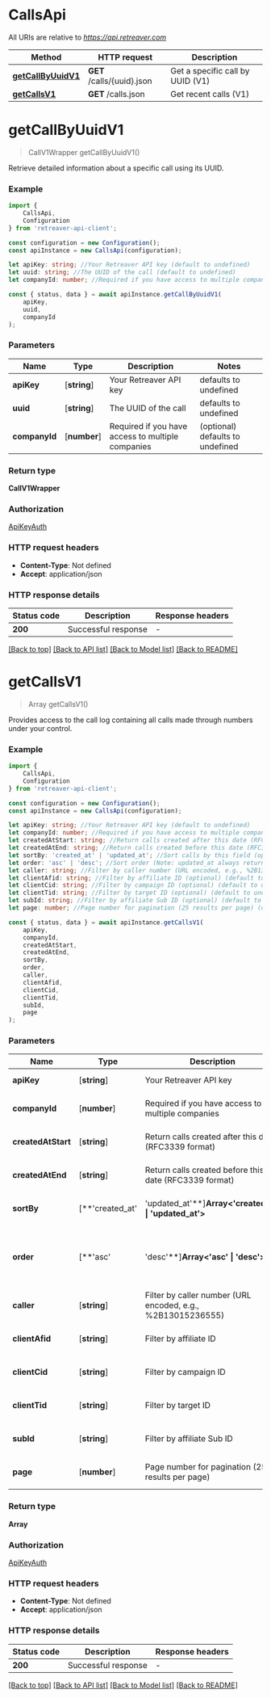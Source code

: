 # CallsApi

All URIs are relative to *https://api.retreaver.com*

|Method | HTTP request | Description|
|------------- | ------------- | -------------|
|[**getCallByUuidV1**](#getcallbyuuidv1) | **GET** /calls/{uuid}.json | Get a specific call by UUID (V1)|
|[**getCallsV1**](#getcallsv1) | **GET** /calls.json | Get recent calls (V1)|

# **getCallByUuidV1**
> CallV1Wrapper getCallByUuidV1()

Retrieve detailed information about a specific call using its UUID.

### Example

```typescript
import {
    CallsApi,
    Configuration
} from 'retreaver-api-client';

const configuration = new Configuration();
const apiInstance = new CallsApi(configuration);

let apiKey: string; //Your Retreaver API key (default to undefined)
let uuid: string; //The UUID of the call (default to undefined)
let companyId: number; //Required if you have access to multiple companies (optional) (default to undefined)

const { status, data } = await apiInstance.getCallByUuidV1(
    apiKey,
    uuid,
    companyId
);
```

### Parameters

|Name | Type | Description  | Notes|
|------------- | ------------- | ------------- | -------------|
| **apiKey** | [**string**] | Your Retreaver API key | defaults to undefined|
| **uuid** | [**string**] | The UUID of the call | defaults to undefined|
| **companyId** | [**number**] | Required if you have access to multiple companies | (optional) defaults to undefined|


### Return type

**CallV1Wrapper**

### Authorization

[ApiKeyAuth](../README.md#ApiKeyAuth)

### HTTP request headers

 - **Content-Type**: Not defined
 - **Accept**: application/json


### HTTP response details
| Status code | Description | Response headers |
|-------------|-------------|------------------|
|**200** | Successful response |  -  |

[[Back to top]](#) [[Back to API list]](../README.md#documentation-for-api-endpoints) [[Back to Model list]](../README.md#documentation-for-models) [[Back to README]](../README.md)

# **getCallsV1**
> Array<CallV1Wrapper> getCallsV1()

Provides access to the call log containing all calls made through numbers under your control.

### Example

```typescript
import {
    CallsApi,
    Configuration
} from 'retreaver-api-client';

const configuration = new Configuration();
const apiInstance = new CallsApi(configuration);

let apiKey: string; //Your Retreaver API key (default to undefined)
let companyId: number; //Required if you have access to multiple companies (optional) (default to undefined)
let createdAtStart: string; //Return calls created after this date (RFC3339 format) (optional) (default to undefined)
let createdAtEnd: string; //Return calls created before this date (RFC3339 format) (optional) (default to undefined)
let sortBy: 'created_at' | 'updated_at'; //Sort calls by this field (optional) (default to 'created_at')
let order: 'asc' | 'desc'; //Sort order (Note: updated_at always returns desc) (optional) (default to 'desc')
let caller: string; //Filter by caller number (URL encoded, e.g., %2B13015236555) (optional) (default to undefined)
let clientAfid: string; //Filter by affiliate ID (optional) (default to undefined)
let clientCid: string; //Filter by campaign ID (optional) (default to undefined)
let clientTid: string; //Filter by target ID (optional) (default to undefined)
let subId: string; //Filter by affiliate Sub ID (optional) (default to undefined)
let page: number; //Page number for pagination (25 results per page) (optional) (default to 1)

const { status, data } = await apiInstance.getCallsV1(
    apiKey,
    companyId,
    createdAtStart,
    createdAtEnd,
    sortBy,
    order,
    caller,
    clientAfid,
    clientCid,
    clientTid,
    subId,
    page
);
```

### Parameters

|Name | Type | Description  | Notes|
|------------- | ------------- | ------------- | -------------|
| **apiKey** | [**string**] | Your Retreaver API key | defaults to undefined|
| **companyId** | [**number**] | Required if you have access to multiple companies | (optional) defaults to undefined|
| **createdAtStart** | [**string**] | Return calls created after this date (RFC3339 format) | (optional) defaults to undefined|
| **createdAtEnd** | [**string**] | Return calls created before this date (RFC3339 format) | (optional) defaults to undefined|
| **sortBy** | [**&#39;created_at&#39; | &#39;updated_at&#39;**]**Array<&#39;created_at&#39; &#124; &#39;updated_at&#39;>** | Sort calls by this field | (optional) defaults to 'created_at'|
| **order** | [**&#39;asc&#39; | &#39;desc&#39;**]**Array<&#39;asc&#39; &#124; &#39;desc&#39;>** | Sort order (Note: updated_at always returns desc) | (optional) defaults to 'desc'|
| **caller** | [**string**] | Filter by caller number (URL encoded, e.g., %2B13015236555) | (optional) defaults to undefined|
| **clientAfid** | [**string**] | Filter by affiliate ID | (optional) defaults to undefined|
| **clientCid** | [**string**] | Filter by campaign ID | (optional) defaults to undefined|
| **clientTid** | [**string**] | Filter by target ID | (optional) defaults to undefined|
| **subId** | [**string**] | Filter by affiliate Sub ID | (optional) defaults to undefined|
| **page** | [**number**] | Page number for pagination (25 results per page) | (optional) defaults to 1|


### Return type

**Array<CallV1Wrapper>**

### Authorization

[ApiKeyAuth](../README.md#ApiKeyAuth)

### HTTP request headers

 - **Content-Type**: Not defined
 - **Accept**: application/json


### HTTP response details
| Status code | Description | Response headers |
|-------------|-------------|------------------|
|**200** | Successful response |  -  |

[[Back to top]](#) [[Back to API list]](../README.md#documentation-for-api-endpoints) [[Back to Model list]](../README.md#documentation-for-models) [[Back to README]](../README.md)

